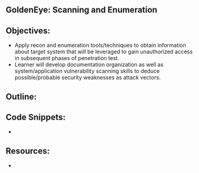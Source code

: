 GoldenEye: Scanning and Enumeration
----------------------------------------------------------------

Objectives:
----------------------------------------------------------------
+ Apply recon and enumeration tools/techniques to obtain information about target system that will be leveraged to gain 
unauthorized access in subsequent phases of penetration test. 
+ Learner will develop documentation organization as well as 
system/application vulnerability scanning skills to deduce possible/probable security weaknesses as attack vectors.

Outline:
----------------------------------------------------------------


Code Snippets:
----------------------------------------------------------------
+ 

Resources:
----------------------------------------------------------------
+ 

